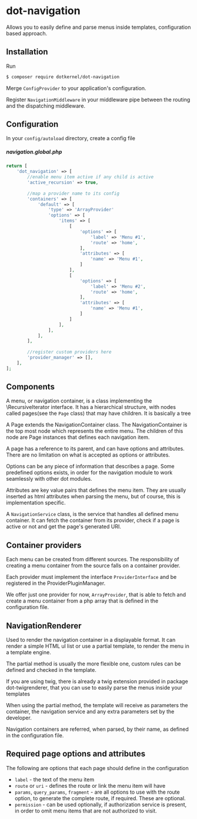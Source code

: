 # dot-navigation

Allows you to easily define and parse menus inside templates, configuration based approach.

## Installation

Run
```bash
$ composer require dotkernel/dot-navigation
```

Merge `ConfigProvider` to your application's configuration.

Register `NavigationMiddleware` in your middleware pipe between the routing and the dispatching middleware.

## Configuration

In your `config/autoload` directory, create a config file

##### navigation.global.php
```php
return [
    'dot_navigation' => [
        //enable menu item active if any child is active
        'active_recursion' => true,
        
        //map a provider name to its config
        'containers' => [
            'default' => [
                'type' => 'ArrayProvider'
                'options' => [
                    'items' => [
                        [
                            'options' => [
                                'label' => 'Menu #1',
                                'route' => 'home',
                            ],
                            'attributes' => [
                                'name' => 'Menu #1',
                            ]
                        ],
                        [
                            'options' => [
                                'label' => 'Menu #2',
                                'route' => 'home',
                            ],
                            'attributes' => [
                                'name' => 'Menu #1',
                            ]
                        ]
                    ],
                ],
            ],
        ],
        
        //register custom providers here
        'provider_manager' => [],
    ],
];
```

## Components

A menu, or navigation container, is a class implementing the \RecursiveIterator interface. It has a hierarchical structure, with nodes called pages(see the `Page` class) that may have children. It is basically a tree

A Page extends the NavigationContainer class. The NavigationContainer is the top most node which represents the entire menu. The children of this node are Page instances that defines each navigation item.

A page has a reference to its parent, and can have options and attributes. There are no limitation on what is accepted as options or attributes.

Options can be any piece of information that describes a page. Some predefined options exists, in order for the navigation module to work seamlessly with other dot modules.

Attributes are key value pairs that defines the menu item. They are usually inserted as html attributes when parsing the menu, but of course, this is implementation specific.

A `NavigationService` class, is the service that handles all defined menu container. It can fetch the container from its provider, check if a page is active or not and get the page's generated URI.


## Container providers

Each menu can be created from different sources. The responsibility of creating a menu container from the source falls on a container provider.

Each provider must implement the interface `ProviderInterface` and be registered in the ProviderPluginManager.

We offer just one provider for now, `ArrayProvider`, that is able to fetch and create a menu container from a php array that is defined in the configuration file.


## NavigationRenderer

Used to render the navigation container in a displayable format. It can render a simple HTML ul list or use a partial template, to render the menu in a template engine.

The partial method is usually the more flexible one, custom rules can be defined and checked in the template.

If you are using twig, there is already a twig extension provided in package dot-twigrenderer, that you can use to easily parse the menus inside your templates


When using the partial method, the template will receive as parameters the container, the navigation service and any extra parameters set by the developer.

Navigation containers are referred, when parsed, by their name, as defined in the configuration file.

## Required page options and attributes

The following are options that each page should define in the configuration
* `label` - the text of the menu item
* `route` or `uri` - defines the route or link the menu item will have
* `params`, `query_params`, `fragment` - are all options to use with the route option, to generate the complete route, if required. These are optional.
* `permission` - can be used optionally, if authorization service is present, in order to omit menu items that are not authorized to visit.
